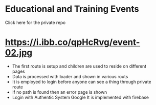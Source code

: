 # Educational and Training Events


Click here for the private repo
# https://i.ibb.co/qpHcRvg/event-02.jpg


-  The first route is setup and children are used to reside on different pages
-  Data is processed with loader and shown in various routs
-  It is employed to login before anyone can see a thing through private route
-  If no path is found then an error page is shown
-  Login with Authentic System Google It is implemented with firebase



